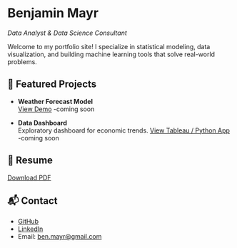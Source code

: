 # Benjamin Mayr
_Data Analyst & Data Science Consultant_

Welcome to my portfolio site! I specialize in statistical modeling, data visualization, and building machine learning tools that solve real-world problems.

## 🔬 Featured Projects

- **Weather Forecast Model**  
  [View Demo](https://streamlit-link) -coming soon
  
- **Data Dashboard**  
  Exploratory dashboard for economic trends. [View Tableau / Python App](link) -coming soon

## 📄 Resume
[Download PDF](resumelink.pdf)

## 📬 Contact
- [GitHub](https://github.com/benmayr)
- [LinkedIn](https://www.linkedin.com/in/benjamin-mayr)
- Email: ben.mayr@gmail.com
